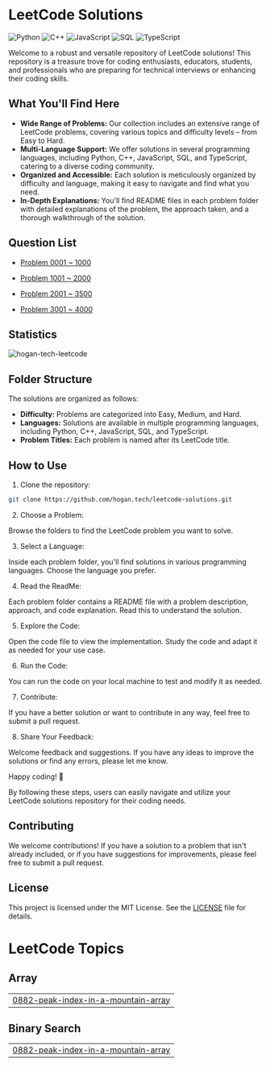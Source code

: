 # LeetCode Solutions

![Python](https://img.shields.io/badge/language-Python-blue.svg)
![C++](https://img.shields.io/badge/language-C++-orange.svg)
![JavaScript](https://img.shields.io/badge/language-JavaScript-yellow.svg)
![SQL](https://img.shields.io/badge/language-SQL-lightgrey.svg)
![TypeScript](https://img.shields.io/badge/language-TypeScript-blue.svg)

Welcome to a robust and versatile repository of LeetCode solutions! This repository is a treasure trove for coding enthusiasts, educators, students, and professionals who are preparing for technical interviews or enhancing their coding skills.

## What You'll Find Here

- **Wide Range of Problems:** Our collection includes an extensive range of LeetCode problems, covering various topics and difficulty levels – from Easy to Hard.
- **Multi-Language Support:** We offer solutions in several programming languages, including Python, C++, JavaScript, SQL, and TypeScript, catering to a diverse coding community.
- **Organized and Accessible:** Each solution is meticulously organized by difficulty and language, making it easy to navigate and find what you need.
- **In-Depth Explanations:** You'll find README files in each problem folder with detailed explanations of the problem, the approach taken, and a thorough walkthrough of the solution.

## Question List

- [Problem 0001 ~ 1000](./Question_List_0001_1000.md)

- [Problem 1001 ~ 2000](./Question_List_1001_2000.md)

- [Problem 2001 ~ 3500](./Question_List_2001_3000.md)

- [Problem 3001 ~ 4000](./Question_List_3001_4000.md)

## Statistics

<img src="https://leetcard.jacoblin.cool/hogantech" alt="hogan-tech-leetcode" />

## Folder Structure

The solutions are organized as follows:

- **Difficulty:** Problems are categorized into Easy, Medium, and Hard.
- **Languages:** Solutions are available in multiple programming languages, including Python, C++, JavaScript, SQL, and TypeScript.
- **Problem Titles:** Each problem is named after its LeetCode title.

## How to Use

1. Clone the repository:

```bash
git clone https://github.com/hogan.tech/leetcode-solutions.git
```

2. Choose a Problem:

Browse the folders to find the LeetCode problem you want to solve.

3. Select a Language:

Inside each problem folder, you'll find solutions in various programming languages. Choose the language you prefer.

4. Read the ReadMe:

Each problem folder contains a README file with a problem description, approach, and code explanation. Read this to understand the solution.

5. Explore the Code:

Open the code file to view the implementation. Study the code and adapt it as needed for your use case.

6. Run the Code:

You can run the code on your local machine to test and modify it as needed.

7. Contribute:

If you have a better solution or want to contribute in any way, feel free to submit a pull request.

8. Share Your Feedback:

Welcome feedback and suggestions. If you have any ideas to improve the solutions or find any errors, please let me know.

Happy coding! 🚀

By following these steps, users can easily navigate and utilize your LeetCode solutions repository for their coding needs.

## Contributing

We welcome contributions! If you have a solution to a problem that isn't already included, or if you have suggestions for improvements, please feel free to submit a pull request.

## License

This project is licensed under the MIT License. See the [LICENSE](./LICENSE) file for details.

<!---LeetCode Topics Start-->
# LeetCode Topics
## Array
|  |
| ------- |
| [0882-peak-index-in-a-mountain-array](https://github.com/hogan-tech/leetcode-solution/tree/master/0882-peak-index-in-a-mountain-array) |
## Binary Search
|  |
| ------- |
| [0882-peak-index-in-a-mountain-array](https://github.com/hogan-tech/leetcode-solution/tree/master/0882-peak-index-in-a-mountain-array) |
<!---LeetCode Topics End-->